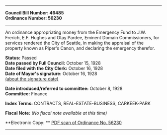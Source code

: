 * * * * *  
  
**Council Bill Number: [](#h0)[](#h2)46485**   
**Ordinance Number: 56230**  
  
* * * * *  
  
An ordinance appropriating money from the Emergency Fund to J.W. Frerich, E.F. Hughes and Otay Pardee, Eminent Domain Commissioners, for services rendered the City of Seattle, in making the appraisal of the property known as Piper's Canon, and declaring the emergency therefor.  
  
**Status:** Passed   
**Date passed by Full Council:** October 15, 1928   
**Date filed with the City Clerk:** October 16, 1928   
**Date of Mayor's signature:** October 16, 1928   
[(about the signature date)](/~public/approvaldate.htm)   
  
  
**Date introduced/referred to committee:** October 8, 1928   
**Committee:** Finance   
  
**Index Terms:** CONTRACTS, REAL-ESTATE-BUSINESS, CARKEEK-PARK  
  
**Fiscal Note:** *(No fiscal note available at this time)*  
  
**Electronic Copy: ** [PDF scan of Ordinance No. 56230](/~archives/Ordinances/Ord_56230.pdf)  
  
* * * * *  
